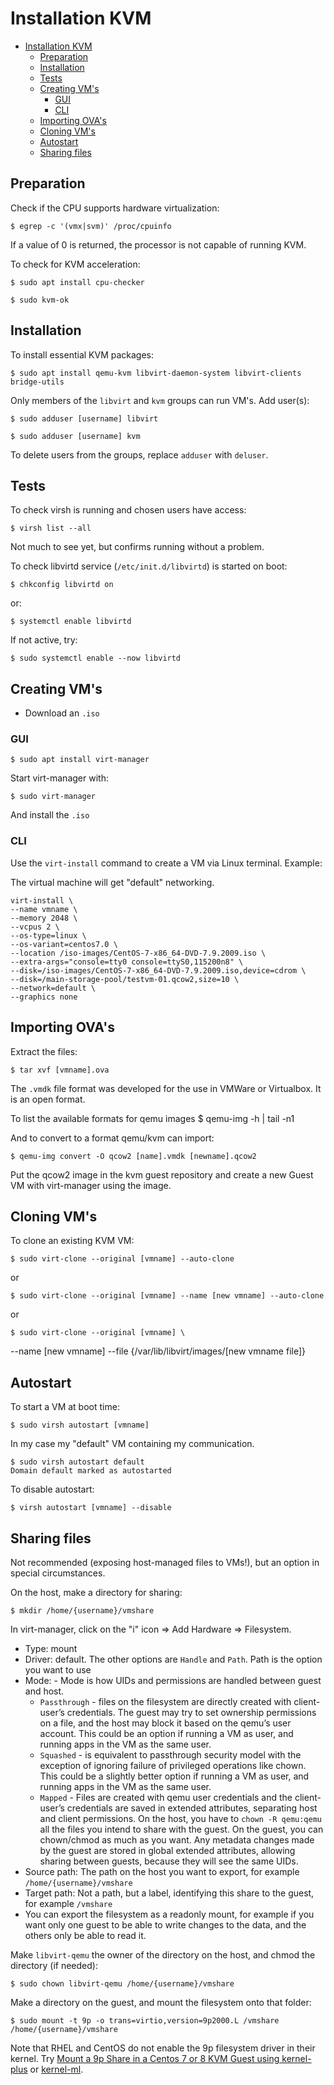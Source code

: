 # Installation KVM

- [Installation KVM](#installation-kvm)
  - [Preparation](#preparation)
  - [Installation](#installation)
  - [Tests](#tests)
  - [Creating VM's](#creating-vms)
    - [GUI](#gui)
    - [CLI](#cli)
  - [Importing OVA's](#importing-ovas)
  - [Cloning VM's](#cloning-vms)
  - [Autostart](#autostart)
  - [Sharing files](#sharing-files)

## Preparation

Check if the CPU supports hardware virtualization:

    $ egrep -c '(vmx|svm)' /proc/cpuinfo

If a value of 0 is returned, the processor is not capable of running KVM. 

To check for KVM acceleration:

    $ sudo apt install cpu-checker

    $ sudo kvm-ok

## Installation

To install essential KVM packages:

    $ sudo apt install qemu-kvm libvirt-daemon-system libvirt-clients bridge-utils

Only members of the `libvirt` and `kvm` groups can run VM's. Add user(s):

    $ sudo adduser [username] libvirt

    $ sudo adduser [username] kvm

To delete users from the groups, replace `adduser` with `deluser`.

## Tests

To check virsh is running and chosen users have access:

    $ virsh list --all

Not much to see yet, but confirms running without a problem.

To check libvirtd service (`/etc/init.d/libvirtd`) is started on boot:

    $ chkconfig libvirtd on

or:

    $ systemctl enable libvirtd

If not active, try:

    $ sudo systemctl enable --now libvirtd

## Creating VM's

* Download an `.iso`

### GUI

    $ sudo apt install virt-manager

Start virt-manager with:

    $ sudo virt-manager

And install the `.iso`

### CLI

Use the `virt-install` command to create a VM via Linux terminal. Example:

The virtual machine will get "default" networking.

    virt-install \
    --name vmname \
    --memory 2048 \
    --vcpus 2 \
    --os-type=linux \
    --os-variant=centos7.0 \
    --location /iso-images/CentOS-7-x86_64-DVD-7.9.2009.iso \
    --extra-args="console=tty0 console=ttyS0,115200n8" \
    --disk=/iso-images/CentOS-7-x86_64-DVD-7.9.2009.iso,device=cdrom \
    --disk=/main-storage-pool/testvm-01.qcow2,size=10 \
    --network=default \
    --graphics none

## Importing OVA's

Extract the files:

    $ tar xvf [vmname].ova

The `.vmdk` file format was developed for the use in VMWare or Virtualbox. It is an open format.

To list the available formats for qemu images
    $ qemu-img -h | tail -n1

And to convert to a format qemu/kvm can import:

    $ qemu-img convert -O qcow2 [name].vmdk [newname].qcow2

Put the qcow2 image in the kvm guest repository and create a new Guest VM with virt-manager using the image.

## Cloning VM's

To clone an existing KVM VM:

    $ sudo virt-clone --original [vmname] --auto-clone

or

    $ sudo virt-clone --original [vmname] --name [new vmname] --auto-clone

or

    $ sudo virt-clone --original [vmname] \
--name [new vmname] --file {/var/lib/libvirt/images/[new vmname file]}

## Autostart

To start a VM at boot time:

    $ sudo virsh autostart [vmname]

In my case my "default" VM containing my communication.

    $ sudo virsh autostart default
    Domain default marked as autostarted

To disable autostart:

    $ virsh autostart [vmname] --disable

## Sharing files

Not recommended (exposing host-managed files to VMs!), but an option in special circumstances.

On the host, make a directory for sharing:

    $ mkdir /home/{username}/vmshare

In virt-manager, click on the "i" icon => Add Hardware => Filesystem. 
* Type: mount
* Driver: default. The other options are `Handle` and `Path`.
Path is the option you want to use
* Mode: - Mode is how UIDs and permissions are handled between guest and host.           
  * `Passthrough` - files on the filesystem are directly created with client-user’s credentials. The guest may try to set ownership permissions on a file, and the host may block it based on the qemu’s user account. This could be an option if running a VM as user, and running apps in the VM as the same user.
  * `Squashed` - is equivalent to passthrough security model with the exception of ignoring failure of privileged operations like chown. This could be a slightly better option if running a VM as user, and running apps in the VM as the same user.
  * `Mapped` - Files are created with qemu user credentials and the client-user’s credentials are saved in extended attributes, separating host and client permissions. On the host, you have to `chown -R qemu:qemu` all the files you intend to share with the guest. On the guest, you can chown/chmod as much as you want. Any metadata changes made by the guest are stored in global extended attributes, allowing sharing between guests, because they will see the same UIDs.
* Source path: The path on the host you want to export, for example `/home/{username}/vmshare`
* Target path: Not a path, but a label, identifying this share to the guest, for example `/vmshare`
* You can export the filesystem as a readonly mount, for example if you want only one guest to be able to write changes to the data, and the others only be able to read it.

Make `libvirt-qemu` the owner of the directory on the host, and chmod the directory (if needed):

    $ sudo chown libvirt-qemu /home/{username}/vmshare

Make a directory on the guest, and mount the filesystem onto that folder:

    $ sudo mount -t 9p -o trans=virtio,version=9p2000.L /vmshare /home/{username}/vmshare

Note that RHEL and CentOS do not enable the 9p filesystem driver in their kernel. Try [Mount a 9p Share in a Centos 7 or 8 KVM Guest using kernel-plus](https://www.dvlv.co.uk/how-to-mount-a-9p-share-in-a-centos-7-or-8-kvm-guest.html) or [kernel-ml](https://elrepo.org/tiki/kernel-ml).